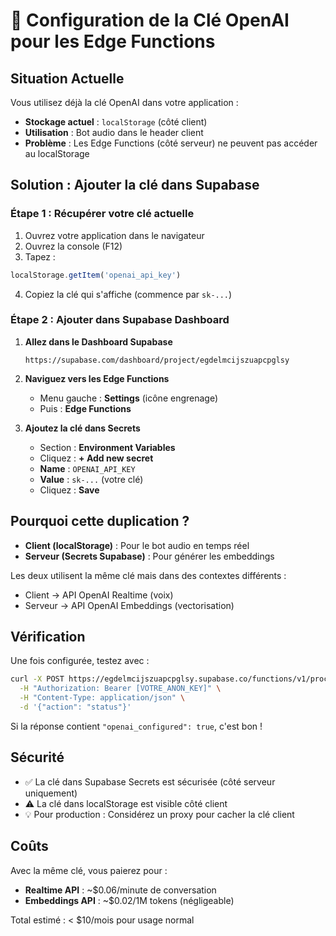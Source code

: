 # 🔑 Configuration de la Clé OpenAI pour les Edge Functions

## Situation Actuelle

Vous utilisez déjà la clé OpenAI dans votre application :
- **Stockage actuel** : `localStorage` (côté client)
- **Utilisation** : Bot audio dans le header client
- **Problème** : Les Edge Functions (côté serveur) ne peuvent pas accéder au localStorage

## Solution : Ajouter la clé dans Supabase

### Étape 1 : Récupérer votre clé actuelle

1. Ouvrez votre application dans le navigateur
2. Ouvrez la console (F12)
3. Tapez :
```javascript
localStorage.getItem('openai_api_key')
```
4. Copiez la clé qui s'affiche (commence par `sk-...`)

### Étape 2 : Ajouter dans Supabase Dashboard

1. **Allez dans le Dashboard Supabase**
   ```
   https://supabase.com/dashboard/project/egdelmcijszuapcpglsy
   ```

2. **Naviguez vers les Edge Functions**
   - Menu gauche : **Settings** (icône engrenage)
   - Puis : **Edge Functions**

3. **Ajoutez la clé dans Secrets**
   - Section : **Environment Variables**
   - Cliquez : **+ Add new secret**
   - **Name** : `OPENAI_API_KEY`
   - **Value** : `sk-...` (votre clé)
   - Cliquez : **Save**

## Pourquoi cette duplication ?

- **Client (localStorage)** : Pour le bot audio en temps réel
- **Serveur (Secrets Supabase)** : Pour générer les embeddings

Les deux utilisent la même clé mais dans des contextes différents :
- Client → API OpenAI Realtime (voix)
- Serveur → API OpenAI Embeddings (vectorisation)

## Vérification

Une fois configurée, testez avec :

```bash
curl -X POST https://egdelmcijszuapcpglsy.supabase.co/functions/v1/process-embedding-queue \
  -H "Authorization: Bearer [VOTRE_ANON_KEY]" \
  -H "Content-Type: application/json" \
  -d '{"action": "status"}'
```

Si la réponse contient `"openai_configured": true`, c'est bon !

## Sécurité

- ✅ La clé dans Supabase Secrets est sécurisée (côté serveur uniquement)
- ⚠️ La clé dans localStorage est visible côté client
- 💡 Pour production : Considérez un proxy pour cacher la clé client

## Coûts

Avec la même clé, vous paierez pour :
- **Realtime API** : ~$0.06/minute de conversation
- **Embeddings API** : ~$0.02/1M tokens (négligeable)

Total estimé : < $10/mois pour usage normal